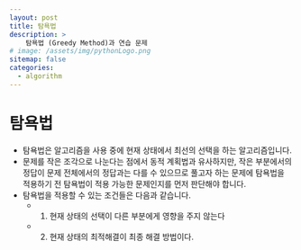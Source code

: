 ```yaml
---
layout: post
title: 탐욕법
description: >
    탐욕법 (Greedy Method)과 연습 문제
# image: /assets/img/pythonLogo.png
sitemap: false
categories:
  - algorithm
---
```


# 탐욕법
- 탐욕법은 알고리즘을 사용 중에 현재 상태에서 최선의 선택을 하는 알고리즘입니다. 
- 문제를 작은 조각으로 나눈다는 점에서 동적 계획법과 유사하지만, 작은 부분에서의 정답이 문제 전체에서의 정답과는 다를 수 있으므로 풀고자 하는 문제에 탐욕법을 적용하기 전 탐욕법이 적용 가능한 문제인지를 먼저 판단해야 합니다.
- 탐욕법을 적용할 수 있는 조건들은 다음과 같습니다.
  - 1. 현재 상태의 선택이 다른 부분에게 영향을 주지 않는다
  - 2. 현재 상태의 최적해결이 최종 해결 방법이다.

